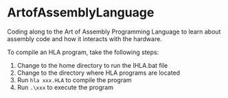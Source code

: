 # ArtofAssemblyLanguage

Coding along to the Art of Assembly Programming Language to learn about assembly code and how it interacts with the hardware.

To compile an HLA program, take the following steps:

1. Change to the home directory to run the IHLA.bat file
2. Change to the directory where HLA programs are located
3. Run `hla xxx.HLA` to compile the program
4. Run `.\xxx` to execute the program
